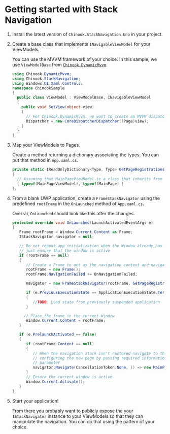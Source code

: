 # Getting started with Stack Navigation

1. Install the latest version of `Chinook.StackNavigation.Uno` in your project.

1. Create a base class that implements `INavigableViewModel` for your ViewModels.

   You can use the MVVM framework of your choice.
   In this sample, we use `ViewModelBase` from [`Chinook.DynamicMvvm`](https://github.com/nventive/Chinook.DynamicMvvm).
   ```csharp
   using Chinook.DynamicMvvm;
   using Chinook.StackNavigation;
   using Windows.UI.Xaml.Controls;
   namespace ChinookSample
   {
     public class ViewModel : ViewModelBase, INavigableViewModel
     {
       public void SetView(object view)
       {
         // For Chinook.DynamicMvvm, we want to create an MVVM dispatcher using the CoreDispatcher of the Page.
         Dispatcher = new CoreDispatcherDispatcher((Page)view);
       }
     }
   }
   ```

1. Map your ViewModels to Pages.
   
   Create a method returning a dictionary associating the types.
   You can put that method in `App.xaml.cs`.
   ```csharp
   private static IReadOnlyDictionary<Type, Type> GetPageRegistrations() => new Dictionary<Type, Type>()
   {
     // Assuming that MainPageViewModel is a class that inherits from the ViewModel class of the previous step.
     { typeof(MainPageViewModel), typeof(MainPage) }
   };
   ```
1. From a blank UWP application, create a `FrameStackNavigator` using the predefined `rootFrame` in the `OnLaunched` method of `App.xaml.cs`.

   Overral, `OnLaunched` should look like this after the changes.
   ```csharp
   protected override void OnLaunched(LaunchActivatedEventArgs e)
   {
      Frame rootFrame = Window.Current.Content as Frame;
      IStackNavigator navigator = null;

      // Do not repeat app initialization when the Window already has content,
      // just ensure that the window is active
      if (rootFrame == null)
      {
         // Create a Frame to act as the navigation context and navigate to the first page
         rootFrame = new Frame();
         rootFrame.NavigationFailed += OnNavigationFailed;

         navigator = new FrameStackNavigator(rootFrame, GetPageRegistrations());

         if (e.PreviousExecutionState == ApplicationExecutionState.Terminated)
         {
			//TODO: Load state from previously suspended application
         }

		// Place the frame in the current Window
         Window.Current.Content = rootFrame;
      }

      if (e.PrelaunchActivated == false)
      {
         if (rootFrame.Content == null)
         {
			// When the navigation stack isn't restored navigate to the first page,
			// configuring the new page by passing required information as a navigation
			// parameter
			navigator.Navigate(CancellationToken.None, () => new MainPageViewModel());
         }
         // Ensure the current window is active
         Window.Current.Activate();
      }
   }
   ```

1. Start your application!

   From there you probably want to publicly expose the your `IStackNavigator` instance to your ViewModels so that they can manipulate the navigation.
   You can do that using the pattern of your choice.
